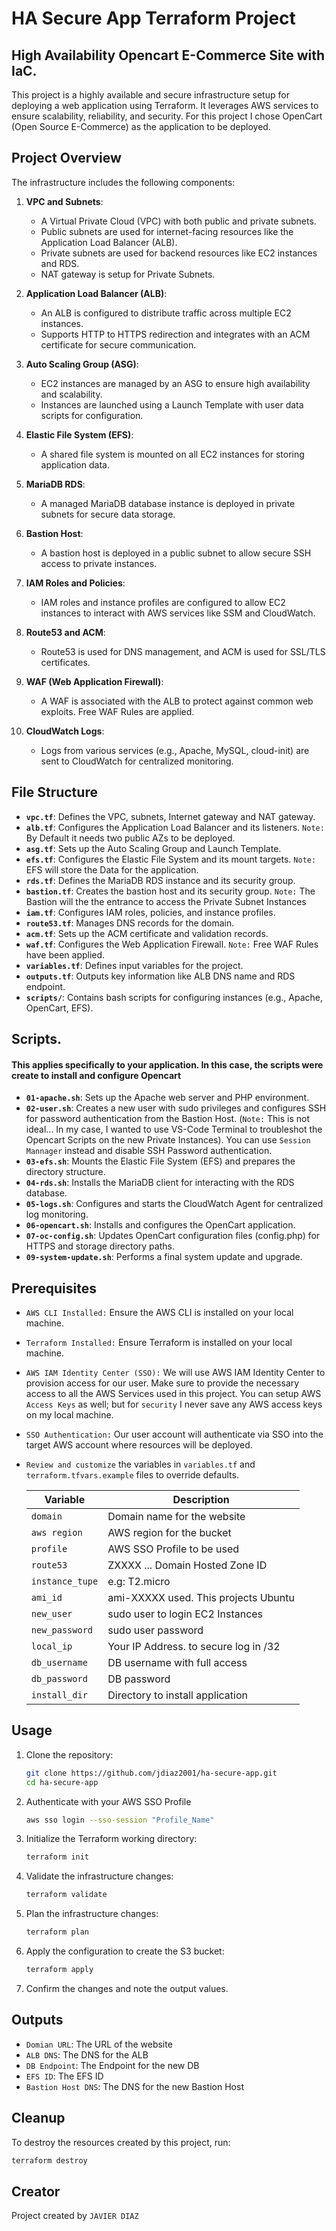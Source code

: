 # HA Secure App Terraform Project
## High Availability Opencart E-Commerce Site with IaC.

This project is a highly available and secure infrastructure setup for deploying a web application using Terraform. It leverages AWS services to ensure scalability, reliability, and security. For this project I chose OpenCart (Open Source E-Commerce) as the application to be deployed.

## Project Overview

The infrastructure includes the following components:

1. **VPC and Subnets**:
   - A Virtual Private Cloud (VPC) with both public and private subnets.
   - Public subnets are used for internet-facing resources like the Application Load Balancer (ALB).
   - Private subnets are used for backend resources like EC2 instances and RDS.
   - NAT gateway is setup for Private Subnets.

2. **Application Load Balancer (ALB)**:
   - An ALB is configured to distribute traffic across multiple EC2 instances.
   - Supports HTTP to HTTPS redirection and integrates with an ACM certificate for secure communication.

3. **Auto Scaling Group (ASG)**:
   - EC2 instances are managed by an ASG to ensure high availability and scalability.
   - Instances are launched using a Launch Template with user data scripts for configuration.

4. **Elastic File System (EFS)**:
   - A shared file system is mounted on all EC2 instances for storing application data.

5. **MariaDB RDS**:
   - A managed MariaDB database instance is deployed in private subnets for secure data storage.

6. **Bastion Host**:
   - A bastion host is deployed in a public subnet to allow secure SSH access to private instances.

7. **IAM Roles and Policies**:
   - IAM roles and instance profiles are configured to allow EC2 instances to interact with AWS services like SSM and CloudWatch.

8. **Route53 and ACM**:
   - Route53 is used for DNS management, and ACM is used for SSL/TLS certificates.

9. **WAF (Web Application Firewall)**:
   - A WAF is associated with the ALB to protect against common web exploits. Free WAF Rules are applied.

10. **CloudWatch Logs**:
    - Logs from various services (e.g., Apache, MySQL, cloud-init) are sent to CloudWatch for centralized monitoring.

## File Structure

- **`vpc.tf`**: Defines the VPC, subnets, Internet gateway and NAT gateway.
- **`alb.tf`**: Configures the Application Load Balancer and its listeners. `Note:` By Default it needs two public AZs to be deployed.
- **`asg.tf`**: Sets up the Auto Scaling Group and Launch Template.
- **`efs.tf`**: Configures the Elastic File System and its mount targets. `Note:` EFS will store the Data for the application.
- **`rds.tf`**: Defines the MariaDB RDS instance and its security group.
- **`bastion.tf`**: Creates the bastion host and its security group. `Note:` The Bastion will the the entrance to access the Private Subnet Instances
- **`iam.tf`**: Configures IAM roles, policies, and instance profiles.
- **`route53.tf`**: Manages DNS records for the domain.
- **`acm.tf`**: Sets up the ACM certificate and validation records.
- **`waf.tf`**: Configures the Web Application Firewall. `Note:` Free WAF Rules have been applied.
- **`variables.tf`**: Defines input variables for the project.
- **`outputs.tf`**: Outputs key information like ALB DNS name and RDS endpoint.
- **`scripts/`**: Contains bash scripts for configuring instances (e.g., Apache, OpenCart, EFS).

## Scripts. 
#### This applies specifically to your application. In this case, the scripts were create to install and configure Opencart

- **`01-apache.sh`**: Sets up the Apache web server and PHP environment.
- **`02-user.sh`**: Creates a new user with sudo privileges and configures SSH for password authentication from the Bastion Host. (`Note:` This is not ideal... In my case, I wanted to use VS-Code Terminal to troubleshot the Opencart Scripts on the new Private Instances). You can use `Session Mannager` instead and disable SSH Password authentication.
- **`03-efs.sh`**: Mounts the Elastic File System (EFS) and prepares the directory structure.
- **`04-rds.sh`**: Installs the MariaDB client for interacting with the RDS database.
- **`05-logs.sh`**: Configures and starts the CloudWatch Agent for centralized log monitoring.
- **`06-opencart.sh`**: Installs and configures the OpenCart application.
- **`07-oc-config.sh`**: Updates OpenCart configuration files (config.php) for HTTPS and storage directory paths.
- **`09-system-update.sh`**: Performs a final system update and upgrade.

## Prerequisites

- `AWS CLI Installed:` Ensure the AWS CLI is installed on your local machine.
- `Terraform Installed:` Ensure Terraform is installed on your local machine.
- `AWS IAM Identity Center (SSO):` We will use AWS IAM Identity Center to provision access for our user. Make sure to provide the necessary access to all the AWS Services used in this project. You can setup AWS `Access Keys` as well; but for `security` I never save any AWS access keys on my local machine.
- `SSO Authentication:` Our user account will authenticate via SSO into the target AWS account where resources will be deployed.
- `Review and customize` the variables in `variables.tf` and `terraform.tfvars.example` files to override defaults.

    | Variable           | Description                             | 
    |--------------------|-----------------------------------------|
    | `domain`           | Domain name for the website             |
    | `aws region`       | AWS region for the bucket               |
    | `profile`          | AWS SSO Profile to be used              |
    | `route53`          | ZXXXX ... Domain Hosted Zone ID         |
    | `instance_tupe`    | e.g: T2.micro                           |
    | `ami_id`           | ami-XXXXX used. This projects Ubuntu    |
    | `new_user`         | sudo user to login EC2 Instances        |
    | `new_password`     | sudo user password                      |
    | `local_ip`         | Your IP Address. to secure log in /32   |
    | `db_username`      | DB username with full access            |
    | `db_password`      | DB password                             |
    | `install_dir`      | Directory to install application        | 

## Usage

1. Clone the repository:
    ```bash
    git clone https://github.com/jdiaz2001/ha-secure-app.git
    cd ha-secure-app
    ```
2. Authenticate with your AWS SSO Profile
    ```bash
    aws sso login --sso-session "Profile_Name" 
    ```

3. Initialize the Terraform working directory:
    ```bash
    terraform init
    ```

4. Validate the infrastructure changes:
    ```bash
    terraform validate
    ```

5. Plan the infrastructure changes:
    ```bash
    terraform plan
    ```

6. Apply the configuration to create the S3 bucket:
    ```bash
    terraform apply
    ```

7. Confirm the changes and note the output values.

## Outputs
- `Domian URL`: The URL of the website
- `ALB DNS`: The DNS for the ALB
- `DB Endpoint`: The Endpoint for the new DB
- `EFS ID`: The EFS ID 
- `Bastion Host DNS`: The DNS for the new Bastion Host

## Cleanup

To destroy the resources created by this project, run:
```bash
terraform destroy
```

## Creator

Project created by `JAVIER DIAZ`